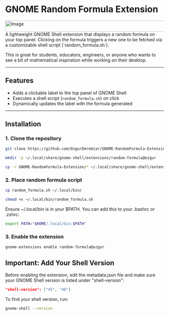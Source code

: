 # GNOME Random Formula Extension
<img width="1922" height="35" alt="Image" src="https://github.com/user-attachments/assets/c6ce5208-ef4c-42a9-a6cb-5c3cb1a7a17a" />
A lightweight GNOME Shell extension that displays a random formula on your top panel. Clicking on the formula triggers a new one to be fetched via a customizable shell script (`random_formula.sh`).

This is great for students, educators, engineers, or anyone who wants to see a bit of mathematical inspiration while working on their desktop.

---

## Features

- Adds a clickable label to the top panel of GNOME Shell
- Executes a shell script (`random_formula.sh`) on click
- Dynamically updates the label with the formula generated

---

## Installation

### 1. Clone the repository

```bash
git clone https://github.com/OzgurEmreUcar/GNOME-RandomFormula-Extension.git
```
```bash
mkdir -p ~/.local/share/gnome-shell/extensions/random-formula@ozgur
```
```bash
cp -r GNOME-RandomFormula-Extension/* ~/.local/share/gnome-shell/extensions/random-formula@ozgur/
```

### 2. Place random formula script

```bash
cp random_formula.sh ~/.local/bin/
```
```bash
chmod +x ~/.local/bin/random_formula.sh
```
Ensure ~/.local/bin is in your $PATH. You can add this to your .bashrc or .zshrc:
```bash
export PATH="$HOME/.local/bin:$PATH"
```

### 3. Enable the extension
```bash
gnome-extensions enable random-formula@ozgur
```
## Important: Add Your Shell Version

Before enabling the extension, edit the metadata.json file and make sure your GNOME Shell version is listed under "shell-version":

```json
"shell-version": ["45", "46"]
```
To find your shell version, run:
```bash
gnome-shell --version

